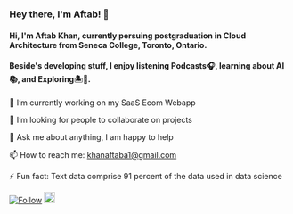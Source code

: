 ### Hey there, I'm Aftab! 👋

#### Hi, I'm Aftab Khan, currently persuing postgraduation in Cloud Architecture from Seneca College, Toronto, Ontario.

#### Beside's developing stuff, I enjoy listening Podcasts🎧, learning about AI📚, and Exploring🏝️🗻.

🌱 I’m currently working on my SaaS Ecom Webapp

🤔 I’m looking for people to collaborate on projects

💬 Ask me about anything, I am happy to help

📫 How to reach me: khanaftaba1@gmail.com

⚡ Fun fact: Text data comprise 91 percent of the data used in data science


[![Follow](https://img.shields.io/twitter/follow/khanaftaba1?style=social)](https://twitter.com/intent/follow?screen_name=khanaftaba1)  <a href="https://www.linkedin.com/in/aftab-khan-3584a3154/"><img src=https://content.linkedin.com/content/dam/me/business/en-us/amp/brand-site/v2/bg/LI-Bug.svg.original.svg height="20px"/><a/>

